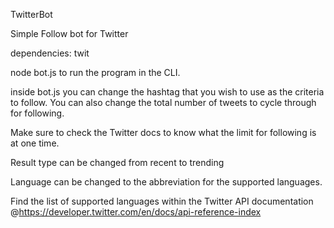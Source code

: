 
TwitterBot

Simple Follow bot for Twitter

dependencies: twit

node bot.js to run the program in the CLI.

inside bot.js you can change the hashtag that you wish to use as the criteria to follow. You can also change the total number of tweets to cycle through for following.

Make sure to check the Twitter docs to know what the limit for following is at one time.

Result type can be changed from recent to trending

Language can be changed to the abbreviation for the supported languages.

Find the list of supported languages within the Twitter API documentation @https://developer.twitter.com/en/docs/api-reference-index
